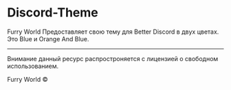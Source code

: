 # Discord-Theme

Furry World Предоставляет свою тему для Better Discord в двух цветах.<br>
Это Blue и Orange And Blue.

---

Внимание данный ресурс распростроняется с лицензией о свободном использованием.

Furry World ©
